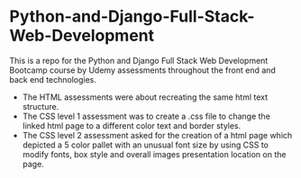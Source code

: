 # Python-and-Django-Full-Stack-Web-Development
This is a repo for the Python and Django Full Stack Web Development Bootcamp course by Udemy assessments throughout the front end and back end technologies.

* The HTML assessments were about recreating the same html text structure.
* The CSS level 1 assessment was to create a .css file to change the linked html page to a different color text and border styles.
* The CSS level 2 assessment asked for the creation of a html page which depicted a 5 color pallet with an unusual font size by using CSS to modify fonts, box style and overall images presentation location on the page. 
